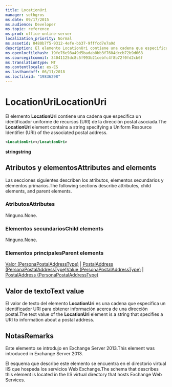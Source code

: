 ```yaml
---
title: LocationUri
manager: sethgros
ms.date: 09/17/2015
ms.audience: Developer
ms.topic: reference
ms.prod: office-online-server
localization_priority: Normal
ms.assetid: 0480b7f5-9312-4efe-bb37-9fffcd7e7a9d
description: El elemento LocationUri contiene una cadena que especifica un identificador uniforme de recursos (URI) de la dirección postal asociada.
ms.openlocfilehash: 19fe76e98a49d5badab0bb3f7604dccb72b9d668
ms.sourcegitcommit: 34041125dc8c5f993b21cebfc4f8b72f0fd2cb6f
ms.translationtype: MT
ms.contentlocale: es-ES
ms.lasthandoff: 06/11/2018
ms.locfileid: "19836298"
---
```

# <a name="locationuri"></a><span data-ttu-id="3522c-103">LocationUri</span><span class="sxs-lookup"><span data-stu-id="3522c-103">LocationUri</span></span>

<span data-ttu-id="3522c-104">El elemento **LocationUri** contiene una cadena que especifica un identificador uniforme de recursos (URI) de la dirección postal asociada.</span><span class="sxs-lookup"><span data-stu-id="3522c-104">The **LocationUri** element contains a string specifying a Uniform Resource Identifier (URI) of the associated postal address.</span></span> 
  
```XML
<LocationUri></LocationUri>
```

 <span data-ttu-id="3522c-105">**string**</span><span class="sxs-lookup"><span data-stu-id="3522c-105">**string**</span></span>
## <a name="attributes-and-elements"></a><span data-ttu-id="3522c-106">Atributos y elementos</span><span class="sxs-lookup"><span data-stu-id="3522c-106">Attributes and elements</span></span>

<span data-ttu-id="3522c-107">Las secciones siguientes describen los atributos, elementos secundarios y elementos primarios.</span><span class="sxs-lookup"><span data-stu-id="3522c-107">The following sections describe attributes, child elements, and parent elements.</span></span>
  
### <a name="attributes"></a><span data-ttu-id="3522c-108">Atributos</span><span class="sxs-lookup"><span data-stu-id="3522c-108">Attributes</span></span>

<span data-ttu-id="3522c-109">Ninguno.</span><span class="sxs-lookup"><span data-stu-id="3522c-109">None.</span></span>
  
### <a name="child-elements"></a><span data-ttu-id="3522c-110">Elementos secundarios</span><span class="sxs-lookup"><span data-stu-id="3522c-110">Child elements</span></span>

<span data-ttu-id="3522c-111">Ninguno.</span><span class="sxs-lookup"><span data-stu-id="3522c-111">None.</span></span>
  
### <a name="parent-elements"></a><span data-ttu-id="3522c-112">Elementos principales</span><span class="sxs-lookup"><span data-stu-id="3522c-112">Parent elements</span></span>

<span data-ttu-id="3522c-113">[Valor (PersonaPostalAddressType)](value-personapostaladdresstype.md) | [PostalAddress (PersonaPostalAddressType)](postaladdress-personapostaladdresstype.md)</span><span class="sxs-lookup"><span data-stu-id="3522c-113">[Value (PersonaPostalAddressType)](value-personapostaladdresstype.md) | [PostalAddress (PersonaPostalAddressType)](postaladdress-personapostaladdresstype.md)</span></span>
  
## <a name="text-value"></a><span data-ttu-id="3522c-114">Valor de texto</span><span class="sxs-lookup"><span data-stu-id="3522c-114">Text value</span></span>

<span data-ttu-id="3522c-115">El valor de texto del elemento **LocationUri** es una cadena que especifica un identificador URI para obtener información acerca de una dirección postal.</span><span class="sxs-lookup"><span data-stu-id="3522c-115">The text value of the **LocationUri** element is a string that specifies a URI to information about a postal address.</span></span> 
  
## <a name="remarks"></a><span data-ttu-id="3522c-116">Notas</span><span class="sxs-lookup"><span data-stu-id="3522c-116">Remarks</span></span>

<span data-ttu-id="3522c-117">Este elemento se introdujo en Exchange Server 2013.</span><span class="sxs-lookup"><span data-stu-id="3522c-117">This element was introduced in Exchange Server 2013.</span></span>
  
<span data-ttu-id="3522c-118">El esquema que describe este elemento se encuentra en el directorio virtual IIS que hospeda los servicios Web Exchange.</span><span class="sxs-lookup"><span data-stu-id="3522c-118">The schema that describes this element is located in the IIS virtual directory that hosts Exchange Web Services.</span></span>
  

